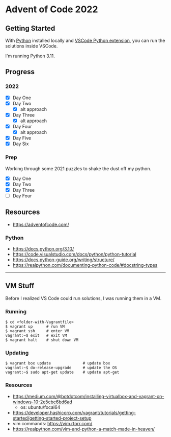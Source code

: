 # Advent of Code 2022

## Getting Started
With [Python](https://www.python.org/downloads/) installed locally and [VSCode Python extension](https://marketplace.visualstudio.com/items?itemName=ms-python.python), you can run the solutions inside VSCode.

I'm running Python 3.11.

## Progress
### 2022
* [x] Day One
* [x] Day Two
  * [x] alt approach
* [x] Day Three
  * [x] alt approach
* [x] Day Four
  * [x] alt approach
* [x] Day Five
* [x] Day Six

### Prep
Working through some 2021 puzzles to shake the dust off my python.
* [x] Day One
* [x] Day Two
* [x] Day Three
* [ ] Day Four

## Resources
* https://adventofcode.com/

### Python
* https://docs.python.org/3.10/
* https://code.visualstudio.com/docs/python/python-tutorial
* https://docs.python-guide.org/writing/structure/
* https://realpython.com/documenting-python-code/#docstring-types

---

## VM Stuff
Before I realized VS Code could run solutions, I was running them in a VM.

### Running

```
$ cd <folder-with-Vagrantfile>
$ vagrant up      # run VM
$ vagrant ssh     # enter VM
vagrant:~$ exit   # exit VM
$ vagrant halt    # shut down VM
```

### Updating

```
$ vagrant box update              # update box
vagrant:~$ do-release-upgrade     # update the OS
vagrant:~$ sudo apt-get update    # update apt-get
```

### Resources
* https://medium.com/@botdotcom/installing-virtualbox-and-vagrant-on-windows-10-2e5cbc6bd6ad
  * os: ubuntu/focal64
* https://developer.hashicorp.com/vagrant/tutorials/getting-started/getting-started-project-setup
* vim commands: https://vim.rtorr.com/
* https://realpython.com/vim-and-python-a-match-made-in-heaven/
